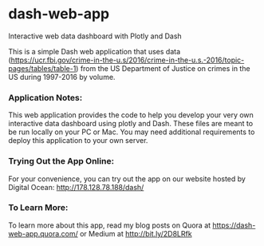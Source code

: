 # dash-web-app
Interactive web data dashboard with Plotly and Dash

This is a simple Dash web application that uses data (https://ucr.fbi.gov/crime-in-the-u.s/2016/crime-in-the-u.s.-2016/topic-pages/tables/table-1) from the US Department of Justice on crimes in the US during 1997-2016 by volume.

### Application Notes:
This web application provides the code to help you develop your very own interactive data dashboard using plotly and Dash.  These files are meant to be run locally on your PC or Mac.  You may need additional requirements to deploy this application to your own server.

### Trying Out the App Online:
For your convenience, you can try out the app on our website hosted by Digital Ocean: http://178.128.78.188/dash/

### To Learn More:
To learn more about this app, read my blog posts on Quora at https://dash-web-app.quora.com/ or Medium at http://bit.ly/2D8LRfk
